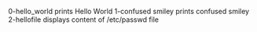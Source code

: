 0-hello_world prints Hello World
1-confused smiley prints confused smiley
2-hellofile displays content of /etc/passwd file
